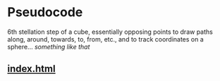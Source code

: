 # Pseudocode

6th stellation step of a cube, essentially opposing points to draw paths along, around, towards, to, from, etc., and to track coordinates on a sphere... *something like that*



## [index.html](index.html)
